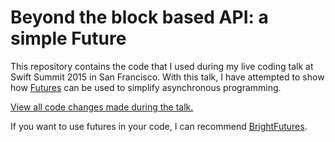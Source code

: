 # Beyond the block based API: a simple Future

This repository contains the code that I used during my live coding talk at Swift Summit 2015 in San Francisco. 
With this talk, I have attempted to show how [Futures](https://en.wikipedia.org/wiki/Futures_and_promises) can be used to simplify asynchronous programming.

[View all code changes made during the talk.](https://github.com/Thomvis/SFSwiftSummit2015/compare/9f38ae6fa65b31540f2b1ebd110965c51bb38690...02e0cdcb52e8f780e8c8590092f82e840d896805)

If you want to use futures in your code, I can recommend [BrightFutures](https://github.com/Thomvis/BrightFutures).
